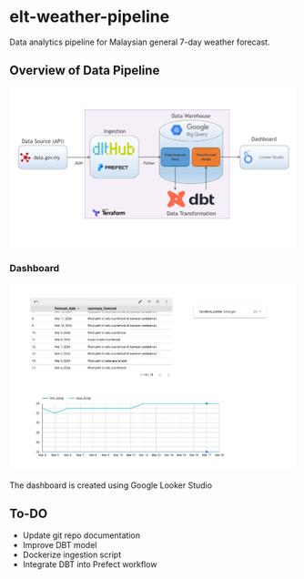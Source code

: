 # elt-weather-pipeline
Data analytics pipeline for Malaysian general 7-day weather forecast.


## Overview of Data Pipeline

![Overview of ELT Data Pipeline](./img/Data%20Pipeline.png?raw=true)

### Dashboard

![Dahboard for weather forecast](./img/dashboard_example.png?raw=true)

The dashboard is created using Google Looker Studio

## To-DO

* Update git repo documentation
* Improve DBT model
* Dockerize ingestion script
* Integrate DBT into Prefect workflow